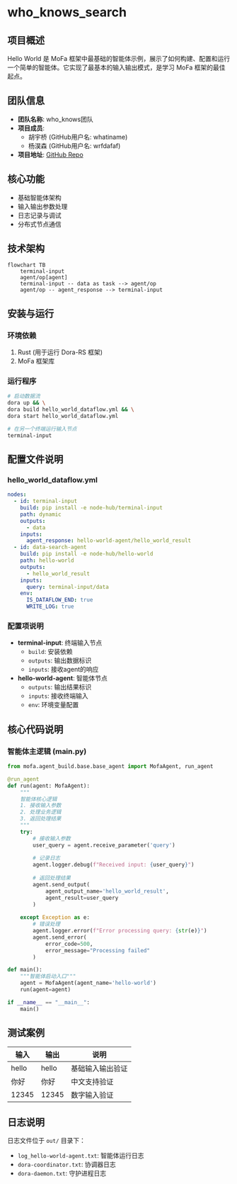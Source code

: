 # **who_knows_search**

## **项目概述**
Hello World 是 MoFa 框架中最基础的智能体示例，展示了如何构建、配置和运行一个简单的智能体。它实现了最基本的输入输出模式，是学习 MoFa 框架的最佳起点。

## **团队信息**
- **团队名称**: who_knows团队
- **项目成员**:
  - 胡宇桥 (GitHub用户名: whatiname)
  - 杨淏森 (GitHub用户名: wrfdafaf)
- **项目地址**: [GitHub Repo](https://github.com/whatiname888/who_knows.git)

## **核心功能**
- 基础智能体架构
- 输入输出参数处理
- 日志记录与调试
- 分布式节点通信

## **技术架构**
```mermaid
flowchart TB
    terminal-input
    agent/op[agent]
    terminal-input -- data as task --> agent/op
    agent/op -- agent_response --> terminal-input
```

## **安装与运行**

### **环境依赖**
1. Rust (用于运行 Dora-RS 框架)
2. MoFa 框架库



### **运行程序**
```bash
# 启动数据流
dora up && \
dora build hello_world_dataflow.yml && \
dora start hello_world_dataflow.yml

# 在另一个终端运行输入节点
terminal-input
```

## **配置文件说明**

### **hello_world_dataflow.yml**
```yaml
nodes:
  - id: terminal-input
    build: pip install -e node-hub/terminal-input
    path: dynamic
    outputs:
      - data
    inputs:
      agent_response: hello-world-agent/hello_world_result
  - id: data-search-agent
    build: pip install -e node-hub/hello-world
    path: hello-world
    outputs:
      - hello_world_result
    inputs:
      query: terminal-input/data
    env:
      IS_DATAFLOW_END: true
      WRITE_LOG: true
```

### **配置项说明**
- **terminal-input**: 终端输入节点
  - `build`: 安装依赖
  - `outputs`: 输出数据标识
  - `inputs`: 接收agent的响应
- **hello-world-agent**: 智能体节点
  - `outputs`: 输出结果标识
  - `inputs`: 接收终端输入
  - `env`: 环境变量配置

## **核心代码说明**

### **智能体主逻辑 (main.py)**
```python
from mofa.agent_build.base.base_agent import MofaAgent, run_agent

@run_agent
def run(agent: MofaAgent):
    """
    智能体核心逻辑
    1. 接收输入参数
    2. 处理业务逻辑
    3. 返回处理结果
    """
    try:
        # 接收输入参数
        user_query = agent.receive_parameter('query')
        
        # 记录日志
        agent.logger.debug(f"Received input: {user_query}")
        
        # 返回处理结果
        agent.send_output(
            agent_output_name='hello_world_result',
            agent_result=user_query
        )
        
    except Exception as e:
        # 错误处理
        agent.logger.error(f"Error processing query: {str(e)}")
        agent.send_error(
            error_code=500,
            error_message="Processing failed"
        )

def main():
    """智能体启动入口"""
    agent = MofaAgent(agent_name='hello-world')
    run(agent=agent)

if __name__ == "__main__":
    main()
```

## **测试案例**
| 输入 | 输出 | 说明 |
|------|------|------|
| hello | hello | 基础输入输出验证 |
| 你好 | 你好 | 中文支持验证 |
| 12345 | 12345 | 数字输入验证 |

## **日志说明**
日志文件位于 `out/` 目录下：
- `log_hello-world-agent.txt`: 智能体运行日志
- `dora-coordinator.txt`: 协调器日志
- `dora-daemon.txt`: 守护进程日志


